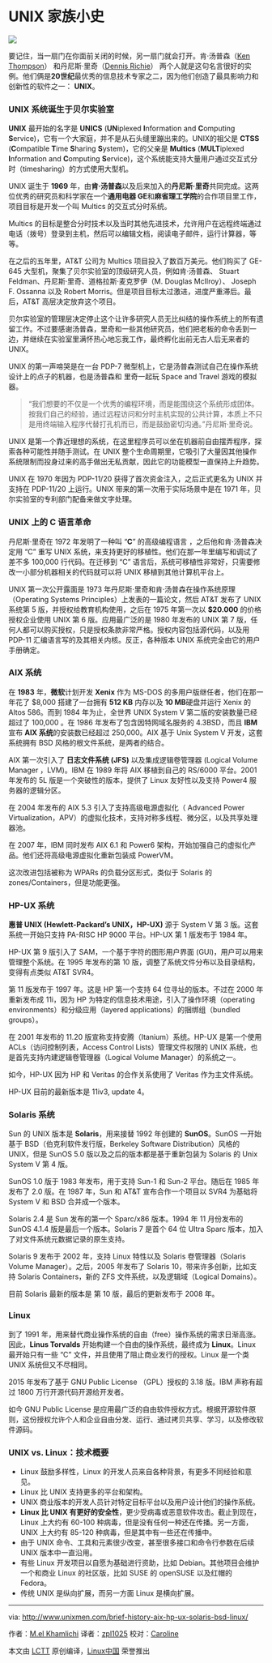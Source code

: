 UNIX 家族小史
================================================================================
![](http://1426826955.rsc.cdn77.org/wp-content/uploads/2015/05/linux-712x445.png)

要记住，当一扇门在你面前关闭的时候，另一扇门就会打开。肯·汤普森（[Ken Thompson][1]） 和丹尼斯·里奇（[Dennis Richie][2]） 两个人就是这句名言很好的实例。他们俩是**20世纪**最优秀的信息技术专家之二，因为他们创造了最具影响力和创新性的软件之一： **UNIX**。

### UNIX 系统诞生于贝尔实验室 ###

**UNIX** 最开始的名字是 **UNICS** (**UN**iplexed **I**nformation and **C**omputing **S**ervice)，它有一个大家庭，并不是从石头缝里蹦出来的。UNIX的祖父是 **CTSS** (**C**ompatible **T**ime **S**haring **S**ystem)，它的父亲是 **Multics** (**MULT**iplexed **I**nformation and **C**omputing **S**ervice)，这个系统能支持大量用户通过交互式分时（timesharing）的方式使用大型机。

UNIX 诞生于 **1969** 年，由**肯·汤普森**以及后来加入的**丹尼斯·里奇**共同完成。这两位优秀的研究员和科学家在一个**通用电器 GE**和**麻省理工学院**的合作项目里工作，项目目标是开发一个叫 Multics 的交互式分时系统。

Multics 的目标是整合分时技术以及当时其他先进技术，允许用户在远程终端通过电话（拨号）登录到主机，然后可以编辑文档，阅读电子邮件，运行计算器，等等。

在之后的五年里，AT&T 公司为 Multics 项目投入了数百万美元。他们购买了 GE-645 大型机，聚集了贝尔实验室的顶级研究人员，例如肯·汤普森、 Stuart Feldman、丹尼斯·里奇、道格拉斯·麦克罗伊（M. Douglas McIlroy）、 Joseph F. Ossanna 以及 Robert Morris。但是项目目标太过激进，进度严重滞后。最后，AT&T 高层决定放弃这个项目。

贝尔实验室的管理层决定停止这个让许多研究人员无比纠结的操作系统上的所有遗留工作。不过要感谢汤普森，里奇和一些其他研究员，他们把老板的命令丢到一边，并继续在实验室里满怀热心地忘我工作，最终孵化出前无古人后无来者的 UNIX。

UNIX 的第一声啼哭是在一台 PDP-7 微型机上，它是汤普森测试自己在操作系统设计上的点子的机器，也是汤普森和 里奇一起玩 Space and Travel 游戏的模拟器。

> “我们想要的不仅是一个优秀的编程环境，而是能围绕这个系统形成团体。按我们自己的经验，通过远程访问和分时主机实现的公共计算，本质上不只是用终端输入程序代替打孔机而已，而是鼓励密切沟通。”丹尼斯·里奇说。

UNIX 是第一个靠近理想的系统，在这里程序员可以坐在机器前自由摆弄程序，探索各种可能性并随手测试。在 UNIX 整个生命周期里，它吸引了大量因其他操作系统限制而投身过来的高手做出无私贡献，因此它的功能模型一直保持上升趋势。

UNIX 在 1970 年因为 PDP-11/20 获得了首次资金注入，之后正式更名为 UNIX 并支持在 PDP-11/20 上运行。UNIX 带来的第一次用于实际场景中是在 1971 年，贝尔实验室的专利部门配备来做文字处理。

### UNIX 上的 C 语言革命 ###

丹尼斯·里奇在 1972 年发明了一种叫 “**C**” 的高级编程语言 ，之后他和肯·汤普森决定用 “C” 重写 UNIX 系统，来支持更好的移植性。他们在那一年里编写和调试了差不多 100,000 行代码。在迁移到 “C” 语言后，系统可移植性非常好，只需要修改一小部分机器相关的代码就可以将 UNIX 移植到其他计算机平台上。

UNIX 第一次公开露面是 1973 年丹尼斯·里奇和肯·汤普森在操作系统原理（Operating Systems Principles）上发表的一篇论文，然后 AT&T 发布了 UNIX 系统第 5 版，并授权给教育机构使用，之后在 1975 年第一次以 **$20.000** 的价格授权企业使用 UNIX 第 6 版。应用最广泛的是 1980 年发布的 UNIX 第 7 版，任何人都可以购买授权，只是授权条款非常严格。授权内容包括源代码，以及用 PDP-11 汇编语言写的及其相关内核。反正，各种版本 UNIX 系统完全由它的用户手册确定。

### AIX 系统 ###

在 **1983** 年，**微软**计划开发 **Xenix** 作为 MS-DOS 的多用户版继任者，他们在那一年花了 $8,000 搭建了一台拥有 **512 KB** 内存以及 **10 MB**硬盘并运行 Xenix 的 Altos 586。而到 1984 年为止，全世界 UNIX System V 第二版的安装数量已经超过了 100,000 。在 1986 年发布了包含因特网域名服务的 4.3BSD，而且 **IBM** 宣布 **AIX 系统**的安装数已经超过 250,000。AIX 基于 Unix System V 开发，这套系统拥有 BSD 风格的根文件系统，是两者的结合。

AIX 第一次引入了 **日志文件系统 (JFS)** 以及集成逻辑卷管理器 (Logical Volume Manager ，LVM)。IBM 在 1989 年将 AIX 移植到自己的 RS/6000 平台。2001 年发布的 5L 版是一个突破性的版本，提供了 Linux 友好性以及支持 Power4 服务器的逻辑分区。

在 2004 年发布的 AIX 5.3 引入了支持高级电源虚拟化（ Advanced Power Virtualization，APV）的虚拟化技术，支持对称多线程、微分区，以及共享处理器池。

在 2007 年，IBM 同时发布 AIX 6.1 和 Power6 架构，开始加强自己的虚拟化产品。他们还将高级电源虚拟化重新包装成 PowerVM。

这次改进包括被称为 WPARs 的负载分区形式，类似于 Solaris 的 zones/Containers，但是功能更强。

### HP-UX 系统 ###

**惠普 UNIX (Hewlett-Packard’s UNIX，HP-UX)** 源于 System V 第 3 版。这套系统一开始只支持 PA-RISC HP 9000 平台。HP-UX 第 1 版发布于 1984 年。

HP-UX 第 9 版引入了 SAM，一个基于字符的图形用户界面 (GUI)，用户可以用来管理整个系统。在 1995 年发布的第 10 版，调整了系统文件分布以及目录结构，变得有点类似 AT&T SVR4。

第 11 版发布于 1997 年。这是 HP 第一个支持 64 位寻址的版本。不过在 2000 年重新发布成 11i，因为 HP 为特定的信息技术用途，引入了操作环境（operating environments）和分级应用（layered applications）的捆绑组（bundled groups）。

在 2001 年发布的 11.20 版宣称支持安腾（Itanium）系统。HP-UX 是第一个使用 ACLs（访问控制列表，Access Control Lists）管理文件权限的 UNIX 系统，也是首先支持内建逻辑卷管理器（Logical Volume Manager）的系统之一。

如今，HP-UX 因为 HP 和 Veritas 的合作关系使用了 Veritas 作为主文件系统。

HP-UX 目前的最新版本是 11iv3, update 4。

### Solaris 系统 ###

Sun 的 UNIX 版本是 **Solaris**，用来接替 1992 年创建的 **SunOS**。SunOS 一开始基于 BSD（伯克利软件发行版，Berkeley Software Distribution）风格的 UNIX，但是 SunOS 5.0 版以及之后的版本都是基于重新包装为 Solaris 的 Unix System V 第 4 版。

SunOS 1.0 版于 1983 年发布，用于支持 Sun-1 和 Sun-2 平台。随后在 1985 年发布了 2.0 版。在 1987 年，Sun 和 AT&T 宣布合作一个项目以 SVR4 为基础将 System V 和 BSD 合并成一个版本。

Solaris 2.4 是 Sun 发布的第一个 Sparc/x86 版本。1994 年 11 月份发布的 SunOS 4.1.4 版是最后一个版本。Solaris 7 是首个 64 位 Ultra Sparc 版本，加入了对文件系统元数据记录的原生支持。

Solaris 9 发布于 2002 年，支持 Linux 特性以及 Solaris 卷管理器（Solaris Volume Manager）。之后，2005 年发布了 Solaris 10，带来许多创新，比如支持 Solaris Containers，新的 ZFS 文件系统，以及逻辑域（Logical Domains）。

目前 Solaris 最新的版本是 第 10 版，最后的更新发布于 2008 年。

### Linux ###

到了 1991 年，用来替代商业操作系统的自由（free）操作系统的需求日渐高涨。因此，**Linus Torvalds** 开始构建一个自由的操作系统，最终成为 **Linux**。Linux 最开始只有一些 “C” 文件，并且使用了阻止商业发行的授权。Linux 是一个类 UNIX 系统但又不尽相同。

2015 年发布了基于 GNU Public License （GPL）授权的 3.18 版。IBM 声称有超过 1800 万行开源代码开源给开发者。

如今 GNU Public License 是应用最广泛的自由软件授权方式。根据开源软件原则，这份授权允许个人和企业自由分发、运行、通过拷贝共享、学习，以及修改软件源码。

### UNIX vs. Linux：技术概要 ###

- Linux 鼓励多样性，Linux 的开发人员来自各种背景，有更多不同经验和意见。
- Linux 比 UNIX 支持更多的平台和架构。
- UNIX 商业版本的开发人员针对特定目标平台以及用户设计他们的操作系统。
- **Linux 比 UNIX 有更好的安全性**，更少受病毒或恶意软件攻击。截止到现在，Linux 上大约有 60-100 种病毒，但是没有任何一种还在传播。另一方面，UNIX 上大约有 85-120 种病毒，但是其中有一些还在传播中。
- 由于 UNIX 命令、工具和元素很少改变，甚至很多接口和命令行参数在后续 UNIX 版本中一直沿用。
- 有些 Linux 开发项目以自愿为基础进行资助，比如 Debian。其他项目会维护一个和商业 Linux 的社区版，比如 SUSE 的 openSUSE 以及红帽的 Fedora。
- 传统 UNIX 是纵向扩展，而另一方面 Linux 是横向扩展。

--------------------------------------------------------------------------------

via: http://www.unixmen.com/brief-history-aix-hp-ux-solaris-bsd-linux/

作者：[M.el Khamlichi][a]
译者：[zpl1025](https://github.com/zpl1025)
校对：[Caroline](https://github.com/carolinewuyan)

本文由 [LCTT](https://github.com/LCTT/TranslateProject) 原创编译，[Linux中国](https://linux.cn/) 荣誉推出

[a]:http://www.unixmen.com/author/pirat9/
[1]:http://www.unixmen.com/ken-thompson-unix-systems-father/
[2]:http://www.unixmen.com/dennis-m-ritchie-father-c-programming-language/
